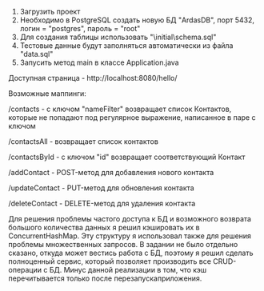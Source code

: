 1. Загрузить проект
2. Необходимо в PostgreSQL создать новую БД "ArdasDB", порт 5432, логин = "postgres", пароль = "root"
3. Для создания таблицы использовать "\initial\schema.sql"
4. Тестовые данные будут заполняться автоматически из файла "data.sql"
5. Запусить метод main в классе Application.java

Доступная страница - http://localhost:8080/hello/

Возможные маппинги: 

/contacts - с ключом "nameFilter" возвращает список Контактов, которые не попадают под регулярное выражение, написанное в паре с ключом

/contactsAll - возвращает список контактов

/contactsById - с ключом "id" возвращает соответствующий Контакт

/addContact - POST-метод для добавления нового контакта

/updateContact - PUT-метод для обновления контакта

/deleteContact - DELETE-метод для удаления контакта

Для решения проблемы частого доступа к БД и возможного возврата большого количества данных я решил кэшировать их в ConcurrentHashMap.
Эту структуру я использовал также для решения проблемы множественных запросов.
В задании не было отдельно сказано, откуда может вестись работа с БД, поэтому я решил сделать полноценный сервис, который позволяет производить все CRUD-операции с БД.
Минус данной реализации в том, что кэш перечитывается только после перезапускаприложения.
